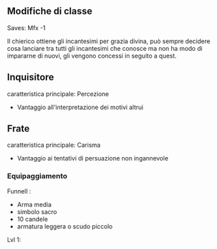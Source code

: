 ## Modifiche di classe
Saves: Mfx -1

Il chierico ottiene gli incantesimi per grazia divina, può sempre decidere cosa lanciare tra tutti gli incantesimi che conosce ma non ha modo di impararne di nuovi, gli vengono concessi in seguito a quest.


## Inquisitore

caratteristica principale: Percezione
- Vantaggio all'interpretazione dei motivi altrui

## Frate

caratteristica principale: Carisma
- Vantaggio ai tentativi di persuazione non ingannevole


### Equipaggiamento

Funnell :

- Arma media
- simbolo sacro
- 10 candele
- armatura leggera o scudo piccolo

Lvl 1:

